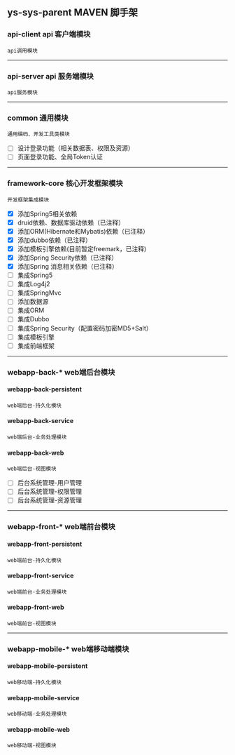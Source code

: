 ## ys-sys-parent MAVEN 	脚手架

### api-client api	客户端模块
 	api调用模块

---

### api-server api	服务端模块
 	api服务模块
	
---

### common 	通用模块
 	通用编码、开发工具类模块
- [ ] 设计登录功能（相关数据表、权限及资源）
- [ ] 页面登录功能、全局Token认证
---

### framework-core 	核心开发框架模块
	开发框架集成模块
- [x] 添加Spring5相关依赖
- [x] druid依赖、数据库驱动依赖（已注释）
- [x] 添加ORM(Hibernate和Mybatis)依赖（已注释）
- [x] 添加dubbo依赖（已注释）
- [x] 添加模板引擎依赖(目前暂定freemark，已注释)
- [x] 添加Spring Security依赖（已注释）
- [x] 添加Spring 消息相关依赖（已注释）
- [ ] 集成Spring5
- [ ] 集成Log4j2
- [ ] 集成SpringMvc
- [ ] 添加数据源
- [ ] 集成ORM
- [ ] 集成Dubbo
- [ ] 集成Spring Security（配置密码加密MD5+Salt）
- [ ] 集成模板引擎
- [ ] 集成前端框架
---


### webapp-back-*	web端后台模块
#### 	webapp-back-persistent  
	web端后台-持久化模块
#### 	webapp-back-service 
	web端后台-业务处理模块
#### 	webapp-back-web         
	web端后台-视图模块
- [ ] 后台系统管理-用户管理
- [ ] 后台系统管理-权限管理
- [ ] 后台系统管理-资源管理
---

### webapp-front-* 	web端前台模块
#### 	webapp-front-persistent 
	web端前台-持久化模块
#### 	webapp-front-service  
	web端前台-业务处理模块
#### 	webapp-front-web       
	web端前台-视图模块
	
---

### webapp-mobile-* 	web端移动端模块 
#### 	webapp-mobile-persistent 
	web移动端-持久化模块
#### 	webapp-mobile-service
	web移动端-业务处理模块
#### 	webapp-mobile-web        
	web移动端-视图模块